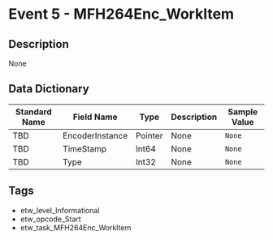 # Event 5 - MFH264Enc_WorkItem

## Description
None

## Data Dictionary
|Standard Name|Field Name|Type|Description|Sample Value|
|---|---|---|---|---|
|TBD|EncoderInstance|Pointer|None|`None`|
|TBD|TimeStamp|Int64|None|`None`|
|TBD|Type|Int32|None|`None`|

## Tags
* etw_level_Informational
* etw_opcode_Start
* etw_task_MFH264Enc_WorkItem